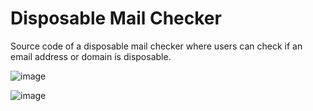 # Disposable Mail Checker

Source code of a disposable mail checker where users can check if an email address or domain is disposable.

![image](https://user-images.githubusercontent.com/76601644/172594865-899ee6b5-880f-40a4-b759-6fb681a640ea.png)

![image](https://user-images.githubusercontent.com/76601644/172595187-a5111097-6e27-48c4-b930-effaa130fe35.png)

